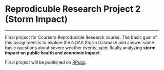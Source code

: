 # Reprodicuble Research Project 2 (Storm Impact)
---
Final project for Coursera Reproducible Research course. The basic goal of this assignment is to explore the NOAA Storm Database and answer some basic questions about severe weather events, specifically analyzing **storm impact on public health and economic impact**.

Final project will be published on [RPubs](google.com).
